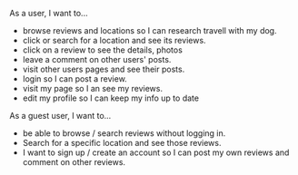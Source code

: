 As a user, I want to...
  - browse reviews and locations so I can research travell with my dog.
  - click or search for a location and see its reviews.
  - click on a review to see the details, photos
  - leave a comment on other users' posts.
  - visit other users pages and see their posts.
  - login so I can post a review.
  - visit my page so I an see my reviews.
  - edit my profile so I can keep my info up to date

As a guest user, I want to...
  - be able to browse / search reviews without logging in.
  - Search for a specific location and see those reviews.
  - I want to sign up / create an account so I can post my own reviews and
    comment on other reviews.
